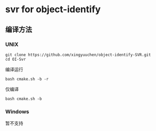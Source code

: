 # svr for object-identify
## 编译方法

### UNIX
```
git clone https://github.com/xingyuuchen/object-identify-SVR.git
cd OI-Svr
```
编译运行
```
bash cmake.sh -b -r
```
仅编译
```
bash cmake.sh -b
```

### Windows
暂不支持
